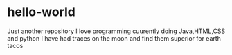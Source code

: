 # hello-world
Just another repository
I love programming cuurently doing Java,HTML,CSS and python
I have had traces on the moon and find them superior for earth tacos 
